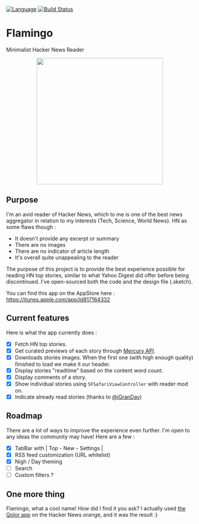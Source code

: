 [![Language](https://img.shields.io/badge/swift-4-orange.svg)](http://swift.org)
[![Build Status](https://travis-ci.org/kirualex/Flamingo.svg?branch=master)](https://travis-ci.org/kirualex/Flamingo)

# Flamingo
Minimalist Hacker News Reader

<p align="center">
  <img src="https://i.imgur.com/fUstrhJ.png" height="340">
</p>

## Purpose
I'm an avid reader of Hacker News, which to me is one of the best news aggregator in relation to my interests (Tech, Science, World News). HN as some flaws though :
- It doesn't provide any excerpt or summary
- There are no images
- There are no indicator of article length
- It's overall quite unappealing to the reader

The purpose of this project is to provide the best experience possible for reading HN top stories, similar to what Yahoo Digest did offer before being discontinued. I've open-sourced both the code and the design file (.sketch).

You can find this app on the AppStore here : https://itunes.apple.com/app/id817164332

## Current features
Here is what the app currently does :
- [x] Fetch HN top stories.
- [x] Get curated previews of each story through [Mercury API](https://mercury.postlight.com/).
- [x] Downloads stories images. When the first one (with high enough quality) finished to load we make it our header.
- [x] Display stories "readtime" based on the content word count.
- [x] Display comments of a story.
- [x] Show individual stories using `SFSafariViewController` with reader mod on.
- [x] Indicate already read stories (thanks to [@iGranDav](https://github.com/iGranDav))

## Roadmap
There are a lot of ways to improve the experience even further. I'm open to any ideas the community may have!
Here are a few :
- [x] TabBar with | Top - New - Settings |
- [x] RSS feed customization (URL whitelist)
- [x] Nigh / Day theming
- [ ] Search
- [ ] Custom filters ?

## One more thing
Flamingo, what a cool name! How did I find it you ask? I actually used [the Qolor app](https://itunes.apple.com/app/id973492333) on the Hacker News orange, and it was the result :)
